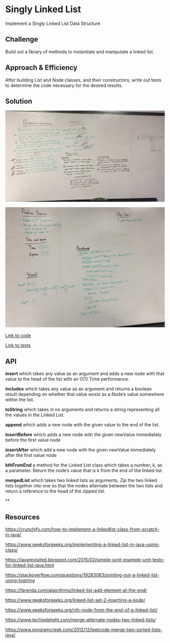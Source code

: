 # Singly Linked List

Implement a Singly Linked List Data Structure

## Challenge

<!-- Description of the challenge -->
Build out a library of methods to instantiate and manipulate a linked list.

## Approach & Efficiency

<!-- What approach did you take? Why? What is the Big O space/time for this approach? -->

After building List and Node classes, and their constructors, write out tests to determine the code necessary for the desired results.

## Solution

![Image of Whiteboard: Append, InsertBefore, InsertAfter -Singly Linked Lists](https://github.com/rnmessick/data-structures-and-algorithms/blob/master/assets/linkedLists.jpg)


![Image of Whiteboard: Kth from end-Singly Linked Lists](https://github.com/rnmessick/data-structures-and-algorithms/blob/master/assets/linkedListsKth.JPG)

[Link to code](../code401challenges/src/main/java/code401challenges/linkedLists)

[Link to tests](../code401challenges/src/test/java/code401challenges/linkedLists)



## API

<!-- Description of each method publicly available to your Linked List -->

**insert** which takes any value as an argument and adds a new node with that value to the head of the list with an O(1) Time performance.

**includes** which takes any value as an argument and returns a boolean result depending on whether that value exists as a Node’s value somewhere within the list.

**toString** which takes in no arguments and returns a string representing all the values in the Linked List.

**append** which adds a new node with the given value to the end of the list.

**insertBefore** which adds a new node with the given newValue immediately before the first value node

**insertAfter** which add a new node with the given newValue immediately after the first value node

**kthFromEnd** a method for the Linked List class which takes a number, k, as a parameter. Return the node’s value that is k from the end of the linked list.

**mergedList** which takes two linked lists as arguments. Zip the two linked lists together into one so that the nodes alternate between the two lists and return a reference to the head of the zipped list.

\*\*

## Resources

https://crunchify.com/how-to-implement-a-linkedlist-class-from-scratch-in-java/

https://www.geeksforgeeks.org/implementing-a-linked-list-in-java-using-class/

https://javarevisited.blogspot.com/2015/02/simple-junit-example-unit-tests-for-linked-list-java.html

https://stackoverflow.com/questions/19283083/printing-out-a-linked-list-using-tostring

https://farenda.com/algorithms/linked-list-add-element-at-the-end/

https://www.geeksforgeeks.org/linked-list-set-2-inserting-a-node/

https://www.geeksforgeeks.org/nth-node-from-the-end-of-a-linked-list/

https://www.techiedelight.com/merge-alternate-nodes-two-linked-lists/

https://www.programcreek.com/2012/12/leetcode-merge-two-sorted-lists-java/
